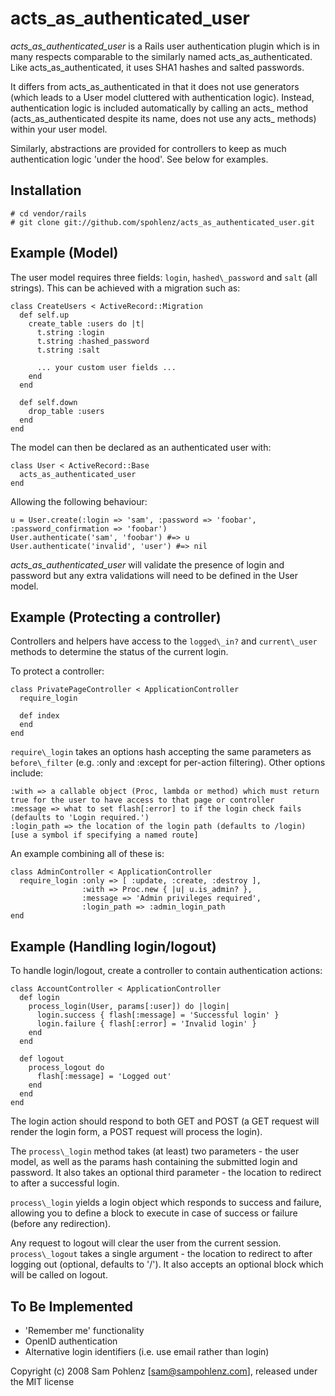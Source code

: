 acts\_as\_authenticated\_user
==========================

*acts\_as\_authenticated\_user* is a Rails user authentication plugin which is in many respects comparable to the similarly named acts\_as\_authenticated. Like acts\_as\_authenticated, it uses SHA1 hashes and salted passwords.

It differs from acts\_as\_authenticated in that it does not use generators (which leads to a User model cluttered with authentication logic). Instead, authentication logic is included automatically by calling an acts\_ method (acts\_as\_authenticated despite its name, does not use any acts\_ methods) within your user model.

Similarly, abstractions are provided for controllers to keep as much authentication logic 'under the hood'. See below for examples.


Installation
------------

    # cd vendor/rails
    # git clone git://github.com/spohlenz/acts_as_authenticated_user.git


Example (Model)
---------------

The user model requires three fields: `login`, `hashed\_password` and `salt` (all strings). This can be achieved with a migration such as:

    class CreateUsers < ActiveRecord::Migration
      def self.up
        create_table :users do |t|
          t.string :login
          t.string :hashed_password
          t.string :salt
          
          ... your custom user fields ...
        end
      end
      
      def self.down
        drop_table :users
      end
    end

The model can then be declared as an authenticated user with:

    class User < ActiveRecord::Base
      acts_as_authenticated_user
    end

Allowing the following behaviour:

    u = User.create(:login => 'sam', :password => 'foobar', :password_confirmation => 'foobar')
    User.authenticate('sam', 'foobar') #=> u
    User.authenticate('invalid', 'user') #=> nil

*acts\_as\_authenticated_user* will validate the presence of login and password but any extra validations will need to be defined in the User model.


Example (Protecting a controller)
---------------------------------

Controllers and helpers have access to the `logged\_in?` and `current\_user` methods to determine the status of the current login.

To protect a controller:

    class PrivatePageController < ApplicationController
      require_login
    
      def index
      end
    end

`require\_login` takes an options hash accepting the same parameters as `before\_filter` (e.g. :only and :except for per-action filtering). Other options include:

    :with => a callable object (Proc, lambda or method) which must return true for the user to have access to that page or controller
    :message => what to set flash[:error] to if the login check fails (defaults to 'Login required.')
    :login_path => the location of the login path (defaults to /login) [use a symbol if specifying a named route]
 
An example combining all of these is:

    class AdminController < ApplicationController
      require_login :only => [ :update, :create, :destroy ],
                    :with => Proc.new { |u| u.is_admin? },
                    :message => 'Admin privileges required',
                    :login_path => :admin_login_path
    end


Example (Handling login/logout)
-------------------------------

To handle login/logout, create a controller to contain authentication actions:

    class AccountController < ApplicationController
      def login
        process_login(User, params[:user]) do |login|
          login.success { flash[:message] = 'Successful login' }
          login.failure { flash[:error] = 'Invalid login' }
        end
      end
    
      def logout
        process_logout do
          flash[:message] = 'Logged out'
        end
      end
    end

The login action should respond to both GET and POST (a GET request will render the login form, a POST request will process the login).

The `process\_login` method takes (at least) two parameters - the user model, as well as the params hash containing the submitted login and password. It also takes an optional third parameter - the location to redirect to after a successful login.

`process\_login` yields a login object which responds to success and failure, allowing you to define a block to execute in case of success or failure (before any redirection).

Any request to logout will clear the user from the current session. `process\_logout` takes a single argument - the location to redirect to after logging out (optional, defaults to '/'). It also accepts an optional block which will be called on logout.


To Be Implemented
-----------------

 - 'Remember me' functionality
 - OpenID authentication
 - Alternative login identifiers (i.e. use email rather than login)


Copyright (c) 2008 Sam Pohlenz [<sam@sampohlenz.com>], released under the MIT license
